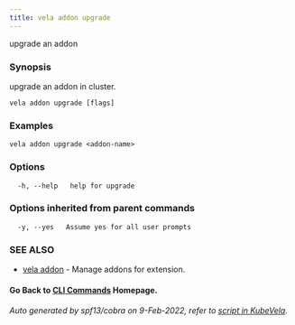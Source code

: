 ```yaml
---
title: vela addon upgrade
---
```


upgrade an addon

### Synopsis

upgrade an addon in cluster.

```
vela addon upgrade [flags]
```

### Examples

```
vela addon upgrade <addon-name>
```

### Options

```
  -h, --help   help for upgrade
```

### Options inherited from parent commands

```
  -y, --yes   Assume yes for all user prompts
```

### SEE ALSO

* [vela addon](vela_addon)	 - Manage addons for extension.

#### Go Back to [CLI Commands](vela) Homepage.


###### Auto generated by spf13/cobra on 9-Feb-2022, refer to [script in KubeVela](https://github.com/kubevela/kubevela/tree/master/hack/docgen).
